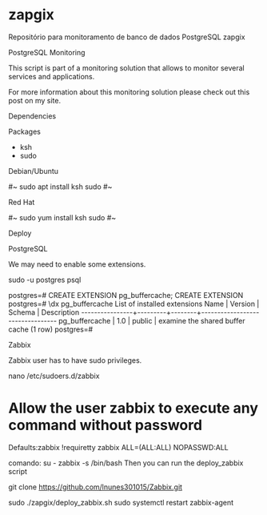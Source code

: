 # zapgix
Repositório para monitoramento de banco de dados PostgreSQL
zapgix

PostgreSQL Monitoring

This script is part of a monitoring solution that allows to monitor several services and applications.

For more information about this monitoring solution please check out this post on my site.


Dependencies


Packages

- ksh
- sudo

Debian/Ubuntu

#~ sudo apt install ksh sudo
#~

Red Hat

#~ sudo yum install ksh sudo
#~

Deploy


PostgreSQL

We may need to enable some extensions.

sudo -u postgres psql

postgres=# CREATE EXTENSION pg_buffercache;
CREATE EXTENSION
postgres=# \dx pg_buffercache
List of installed extensions
Name | Version | Schema | Description
----------------+---------+--------+---------------------------------
pg_buffercache | 1.0 | public | examine the shared buffer cache
(1 row)
postgres=#

Zabbix

Zabbix user has to have sudo privileges.

nano /etc/sudoers.d/zabbix
# Allow the user zabbix to execute any command without password
Defaults:zabbix !requiretty
zabbix ALL=(ALL:ALL) NOPASSWD:ALL

comando: su - zabbix -s /bin/bash
Then you can run the deploy_zabbix script

git clone https://github.com/lnunes301015/Zabbix.git

sudo ./zapgix/deploy_zabbix.sh
sudo systemctl restart zabbix-agent
